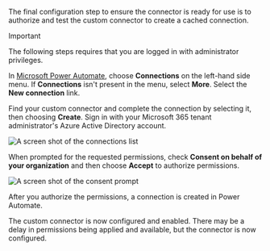 <!-- markdownlint-disable MD002 MD041 -->

The final configuration step to ensure the connector is ready for use is to authorize and test the custom connector to create a cached connection.

> [!IMPORTANT]
> The following steps requires that you are logged in with administrator privileges.

In [Microsoft Power Automate](https://powerautomate.microsoft.com), choose **Connections** on the left-hand side menu. If **Connections** isn't present in the menu, select **More**. Select the **New connection** link.

Find your custom connector and complete the connection by selecting it, then choosing **Create**. Sign in with your Microsoft 365 tenant administrator's Azure Active Directory account.

![A screen shot of the connections list](../../images/power-automate/connection-sign-in.png)

When prompted for the requested permissions, check **Consent on behalf of your organization** and then choose **Accept** to authorize permissions.

![A screen shot of the consent prompt](../../images/power-automate/consent-prompt.png)

After you authorize the permissions, a connection is created in Power Automate.

The custom connector is now configured and enabled. There may be a delay in permissions being applied and available, but the connector is now configured.
